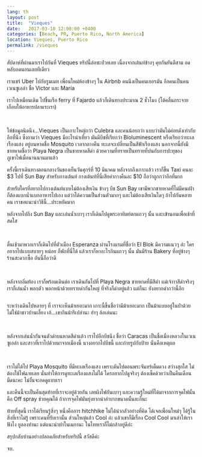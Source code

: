 ```yaml
---
lang: th
layout: post
title:  "Vieques"
date:   2017-03-10 12:00:00 +0400
categories: [Beach, PR, Puerto Rico, North America]
location: Vieques, Puerto Rico
permalink: /vieques
---
```


สัปดาห์ที่ผ่านมาเราไปกันที่ Vieques ทริปนี้ล่อซะป่วยเลย เนื่องจากเต้นท์ข้างๆ คุยกันยันตีสาม อดหลับอดนอนเลยทีเดียว

เราแชร์ Uber ไปกับรูมเมท เพื่อนใหม่ห้องข้างๆ ใน Airbnb คนนึงเป็นคนเยอรมัน อีกคนเป็นคนเวเนซูเอล่า ชื่อ Victor และ Maria

เราไปเหมือนเดิม ไปขึ้นเรือ ferry ที่ Fajardo แล้วก็เดินทางประมาณ 2 ชั่วโมง (โต้คลื่นกระจาย เกือบให้อาหารปลาแระเรา)

<div class="post-image post-image--split">
    <img src="/img/vieques/13-ver@small.jpg" alt="" />
    <img src="/img/vieques/9-ver@small.jpg" alt="" />
</div>

ให้ข้อมูลนิดนึง...Vieques เป็นเกาะใหญ่กว่า Culebra และคนน้อยกว่า แบบว่ามันไม่ค่อยดังเท่ากับอีกที่นึง ซึ่งถามว่า Vieques มีอะไรน่าเที่ยว มันมีบีชที่เรียกว่า Bioluminescent หรือเรียกว่าทะเลเรืองแสง อยู่บนหาดชื่อ Mosquito เวลากลางคืน ทะเลจะเปลี่ยนเป็นสีฟ้าเรืองแสง นอกจากนี้ยังมีชายหาดชื่อว่า Playa Negra เป็นชายหาดสีดำ ด้วยความที่ทรายเป็นทรายที่ปนกับการปะทุของภูเขาไฟเมื่อนานนานมาแล้ว

ครั้งนี้เราเดินทางตอนกลางวันของเย็นวันศุกร์ที่ 10 มีนาคม หลังจากถึงเกาะแล้ว เราก็ขึ้น Taxi คนละ $3 ไปที่ Sun Bay สำหรับกางเต้นท์ กางเต้นท์ที่นี่เสียค่ากางคืนละ $10 ถือว่าถูกกว่าอีกที่มาก

สำหรับใครที่อยากไปกางเต้นท์แบบไม่ต้องเสียเงิน ข้างๆ บีช Sun Bay เขามีพวกชายหาดที่ไม่มีคนเฝ้า ก็ต้องแบกน้ำแบกอาหารไปเอง แต่ว่าได้ความเป็นส่วนตัวมากๆ และไม่ต้องเสียเงินใดๆ ถ้าไปกันหลายคน เราขอแนะนำวิธีนี้...ประหยัดมาก

หลังจากไปถึง Sun Bay และเล่นน้ำเบาๆ เราก็เดินไปดูพระอาทิตย์ตกแถวๆ นั้น และเข้านอนเพื่อเช้าที่สดใส

<div class="post-image post-image--split">
    <img src="/img/vieques/10-ver@small.jpg" alt="" />
    <img src="/img/vieques/14-ver@small.jpg" alt="" />
</div>

ตื่นเช้ามาพวกเราก็เดินไปที่ตัวเมือง Esperanza ผ่านโรงแรมที่ชื่อว่า El Blok มีความแนวๆ อ่ะ ใครอยากไปแบบสบายๆ หน่อย ก็พักที่นี่ได้ แล้วเราก็หาอะไรกินแถวๆ นั้น มันมีร้าน Bakery ที่อยู่ข้างๆ ร้านสะดวกซื้อ อันนี้ถือว่าดี


<div class="post-image">
    <img src="/img/vieques/8-hori@big.jpg" alt="" />
</div>
<div class="post-image post-image--split">
    <img src="/img/vieques/2-ver@small.jpg" alt="" />
    <img src="/img/vieques/3-ver@small.jpg" alt="" />
</div>
<div class="post-image">
    <img src="/img/vieques/7-hori@big.jpg" alt="" />
</div>


หลังจากอิ่มท้อง เราก็พร้อมเดินต่อ เราเดินกันไปที่ Playa Negra ชายหาดที่มีสีดำ แม่เจ้าาาสีดำจริงๆ เราก็เล่นน้ำ พอกตัว พอกหน้าด้วยทรายดำกันใหญ่ ที่จริงก็ดำอยู่แล้ว แต่ก็นะ ยังอยากดำกว่านี้อีก

<div class="post-image">
    <img src="/img/vieques/1-ver@big.jpg" alt="" />
</div>

ระหว่างเดินไปหลายๆ ที่ เราจะเห็นม้าเยอะมาก เกาะนี้ขึ้นชื่อว่ามีม้าเยอะมาก เป็นม้าแบบอยู่ในป่าด้วย ไม่ใช่ม้าชาวบ้านเลี้ยง เอ้...เขากินม้ารึเปล่านะ ฮ่าๆ ล้อเล่นนะ

<div class="post-image post-image--split">
    <img src="/img/vieques/5-ver@small.jpg" alt="" />
    <img src="/img/vieques/6-ver@small.jpg" alt="" />
</div>
<div class="post-image">
    <img src="/img/vieques/4-hori@big.jpg" alt="" />
</div>

หลังจากเล่นน้ำกันจนตัวดำบนหาดสีดำแล้ว เราไปอีกบีชนึง ชื่อว่า Caracas เป็นชื่อเมืองหลวงในเวเนซูเอล่า และสาวที่เราไปด้วยมาจากเมืองนี้ นางอยากไปบีชนี้ และถ่ายรูปกับป้าย นั่นคือเหตุผล

<div class="post-image post-image--split">
    <img src="/img/vieques/11-ver@small.jpg" alt="" />
    <img src="/img/vieques/12-ver@small.jpg" alt="" />
</div>

เราไม่ได้ไป Playa Mosquito ที่มีทะเลเรืองแสง เพราะดันไปตอนพระจันทร์เต็มดวง สว่างสุกใส ไม่ต้องใช้ไฟฉายเลย นั่นทำให้การดูทะเลเรืองแสงไม่ได้ ใครอยากไปดูจริงๆ ต้องเช็คด้วยว่าเป็นคืนเดือนมืดนะคะ ไม่งั้นจะอดดูแบบเรา

และคืนนี้จะเป็นคืนสุดท้ายที่เราจะอยู่ด้วยกัน เลยผิงไฟกันเบาๆ และความรู้ใหม่ที่ได้มาจากการจุดไฟนั้น คือ Off spray ช่วยคุณได้ ถ้าการจุดไฟมันยุ่งยากน่าลำบากขนาดนั้นละก็นะ

ท้ายที่สุดนี้ เราได้เรียนรู้สิ่งๆ หนึ่งคือการ hitchhike ไม่ได้น่ากลัวอย่างที่คิด ได้เจอเพื่อนใหม่ๆ ได้รู้ในสิ่งที่เราไม่รู้ เพราะคนที่รับเรานั้น ส่วนใหญ่แล้ว Cool อ่ะ แล้วเขาก็มีเรื่อง Cool Cool มาเล่าให้เราฟังไง ยูลองทำนะ แต่แนะนำทำในเมกานะ ในไทยเราก็ไม่กล้าอยู่ดีอ่ะ

สรุปกลับบ้านอย่างปลอดภัยสำหรับทริปนี้ สวัสดีค่ะ

จบ.
